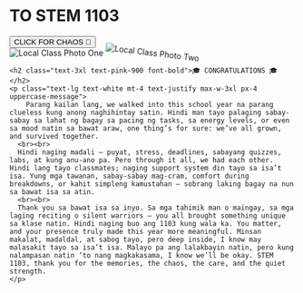 <!DOCTYPE html>
<html lang="en">
<head>
  <meta charset="UTF-8">
  <title>sTEM 1103</title>
  <script src="https://cdn.jsdelivr.net/npm/canvas-confetti@1.6.0/dist/confetti.browser.min.js"></script>
  <script src="https://cdn.tailwindcss.com"></script>
  <style>
    @keyframes dance {
      0% { transform: rotate(0deg); }
      25% { transform: rotate(10deg); }
      50% { transform: rotate(-10deg); }
      75% { transform: rotate(10deg); }
      100% { transform: rotate(0deg); }
    }
    .dancing {
      animation: dance 0.5s infinite;
    }
    .uppercase-message {
      text-transform: uppercase;
    }
  </style>
</head>
<body class="bg-pink-300 text-white font-mono flex flex-col items-center justify-center min-h-screen p-4">

  <h1 class="text-4xl mb-4 text-violet-300 animate-bounce"> TO STEM 1103</h1>

  <button id="partyBtn" class="bg-violet-600 hover:bg-pink-700 text-white font-bold py-2 px-4 rounded shadow-lg mb-6 animate-pulse">
    CLICK FOR CHAOS 🎉
  </button>

  <div id="celebration" class="hidden flex flex-col items-center gap-4">
    <!-- Local images: Ensure that photo1.jpg and photo2.jpg are in the same directory as this HTML file -->
    <img src="photo1.jpg" alt="Local Class Photo One" class="w-80 h-auto rounded-lg shadow-md">
    <img src="photo2.jpg" alt="Local Class Photo Two" class="w-96 h-auto rounded-lg dancing shadow-md">
    
    <h2 class="text-3xl text-pink-900 font-bold">🎓 CONGRATULATIONS 🎓</h2>
    <p class="text-lg text-white mt-4 text-justify max-w-3xl px-4 uppercase-message">
        Parang kailan lang, we walked into this school year na parang clueless kung anong naghihintay satin. Hindi man tayo palaging sabay-sabay sa lahat ng bagay sa pacing ng tasks, sa energy levels, or even sa mood natin sa bawat araw, one thing’s for sure: we’ve all grown, and survived together.
      <br><br>
      Hindi naging madali — puyat, stress, deadlines, sabayang quizzes, labs, at kung anu-ano pa. Pero through it all, we had each other. Hindi lang tayo classmates; naging support system din tayo sa isa’t isa. Yung mga tawanan, sabay-sabay mag-cram, comfort during breakdowns, or kahit simpleng kamustahan — sobrang laking bagay na nun sa bawat isa sa atin. 
      <br><br>
      Thank you sa bawat isa sa inyo. Sa mga tahimik man o maingay, sa mga laging reciting o silent warriors — you all brought something unique sa klase natin. Hindi naging buo ang 1103 kung wala ka. You matter, and your presence truly made this year more meaningful. Minsan makalat, madaldal, at sabog tayo, pero deep inside, I know may malasakit tayo sa isa’t isa. Malayo pa ang lalakbayin natin, pero kung nalampasan natin ‘to nang magkakasama, I know we’ll be okay. STEM 1103, thank you for the memories, the chaos, the care, and the quiet strength.
    </p>
  </div>

  <script>
    const partyBtn = document.getElementById('partyBtn');
    const celebration = document.getElementById('celebration');

    partyBtn.addEventListener('click', () => {
      // Confetti animation for 3 seconds
      const duration = 3 * 1000;
      const animationEnd = Date.now() + duration;
      const defaults = { startVelocity: 30, spread: 360, ticks: 60, zIndex: 999 };

      const interval = setInterval(() => {
        const timeLeft = animationEnd - Date.now();

        if (timeLeft <= 0) {
          clearInterval(interval);
        }

        confetti(Object.assign({}, defaults, {
          particleCount: 50,
          origin: { x: Math.random(), y: Math.random() - 0.2 }
        }));
      }, 250);

      // Reveal the celebration content
      celebration.classList.remove('hidden');
      celebration.scrollIntoView({ behavior: 'smooth' });
      partyBtn.disabled = true;
      partyBtn.innerText = 'ENJOY 🎊';
    });
  </script>

</body>
</html>
